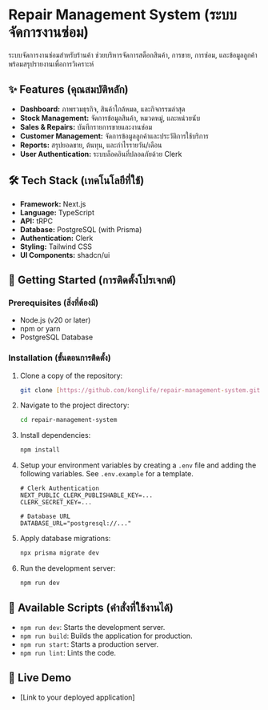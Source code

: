 # Repair Management System (ระบบจัดการงานซ่อม)

ระบบจัดการงานซ่อมสำหรับร้านค้า ช่วยบริหารจัดการสต็อกสินค้า, การขาย, การซ่อม, และข้อมูลลูกค้า พร้อมสรุปรายงานเพื่อการวิเคราะห์

## ✨ Features (คุณสมบัติหลัก)

-   **Dashboard:** ภาพรวมธุรกิจ, สินค้าใกล้หมด, และกิจกรรมล่าสุด
-   **Stock Management:** จัดการข้อมูลสินค้า, หมวดหมู่, และหน่วยนับ
-   **Sales & Repairs:** บันทึกรายการขายและงานซ่อม
-   **Customer Management:** จัดการข้อมูลลูกค้าและประวัติการใช้บริการ
-   **Reports:** สรุปยอดขาย, ต้นทุน, และกำไรรายวัน/เดือน
-   **User Authentication:** ระบบล็อคอินที่ปลอดภัยด้วย Clerk

## 🛠️ Tech Stack (เทคโนโลยีที่ใช้)

-   **Framework:** Next.js
-   **Language:** TypeScript
-   **API:** tRPC
-   **Database:** PostgreSQL (with Prisma)
-   **Authentication:** Clerk
-   **Styling:** Tailwind CSS
-   **UI Components:** shadcn/ui

## 🚀 Getting Started (การติดตั้งโปรเจกต์)

### Prerequisites (สิ่งที่ต้องมี)

-   Node.js (v20 or later)
-   npm or yarn
-   PostgreSQL Database

### Installation (ขั้นตอนการติดตั้ง)

1.  Clone a copy of the repository:
    ```bash
    git clone [https://github.com/konglife/repair-management-system.git](https://github.com/konglife/repair-management-system.git)
    ```
2.  Navigate to the project directory:
    ```bash
    cd repair-management-system
    ```
3.  Install dependencies:
    ```bash
    npm install
    ```
4.  Setup your environment variables by creating a `.env` file and adding the following variables. See `.env.example` for a template.
    ```env
    # Clerk Authentication
    NEXT_PUBLIC_CLERK_PUBLISHABLE_KEY=...
    CLERK_SECRET_KEY=...

    # Database URL
    DATABASE_URL="postgresql://..."
    ```
5.  Apply database migrations:
    ```bash
    npx prisma migrate dev
    ```
6.  Run the development server:
    ```bash
    npm run dev
    ```

## 📜 Available Scripts (คำสั่งที่ใช้งานได้)

-   `npm run dev`: Starts the development server.
-   `npm run build`: Builds the application for production.
-   `npm run start`: Starts a production server.
-   `npm run lint`: Lints the code.

## 🔗 Live Demo

-   [Link to your deployed application]